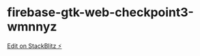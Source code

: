 # firebase-gtk-web-checkpoint3-wmnnyz

[Edit on StackBlitz ⚡️](https://stackblitz.com/edit/firebase-gtk-web-checkpoint3-wmnnyz)